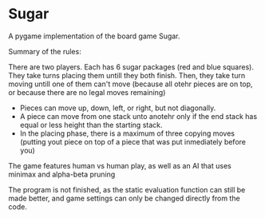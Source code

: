 # Sugar
A pygame implementation of the board game Sugar.


Summary of the rules:

There are two players. Each has 6 sugar packages (red and blue squares). They take turns placing them untill they both finish. Then, they take turn moving untill one of them can't move (because all otehr pieces are on top, or because there are no legal moves remaining)
 
* Pieces can move up, down, left, or right, but not diagonally.
* A piece can move from one stack unto anotehr only if the end stack has equal or less height than the starting stack.
* In the placing phase, there is a maximum of three copying moves (putting yout piece on top of a piece that was put inmediately before you)

The game features human vs human play, as well as an AI that uses minimax and alpha-beta pruning

The program is not finished, as the static evaluation function can still be made better, and game settings can only be changed directly from the code.
